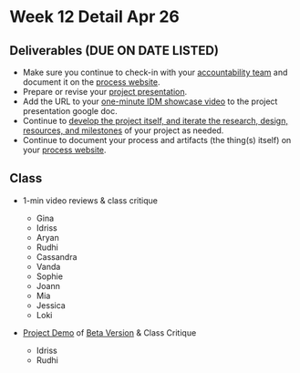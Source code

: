 # Week 12 Detail Apr 26

## Deliverables \(DUE ON DATE LISTED\)

* Make sure you continue to check-in with your [accountability team](../assignments/accountability_partner.md) and document it on the [process website](../website.md).
* Prepare or revise your [project presentation](../critiques-demos-presentations-and-exhibition/project-presentation.md).
* Add the URL to your [one-minute IDM showcase video](https://docs.google.com/document/d/1EfXgca1QsOS6xNGzMvSjeAmHDSRgqK2bK1CTrJRPoNU/edit) to the project presentation google doc.
* Continue to [develop the project itself, and iterate the research, design, resources, and milestones](../project_plan/) of your project as needed.
* Continue to document your process and artifacts \(the thing\(s\) itself\) on your [process website](../website.md).

## Class

* 1-min video reviews & class critique

  * Gina
  * Idriss
  * Aryan
  * Rudhi
  * Cassandra
  * Vanda
  * Sophie
  * Joann
  * Mia
  * Jessica
  * Loki

* [Project Demo](../critiques-demos-presentations-and-exhibition/project_demo.md) of [Beta Version](../project_plan/project_versions.md) & Class Critique
  * Idriss
  * Rudhi



